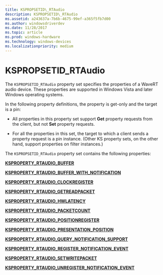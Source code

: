 ```yaml
---
title: KSPROPSETID\_RTAudio
description: KSPROPSETID\_RTAudio
ms.assetid: a243637a-7b6b-4675-99ef-a365f5fb7d00
ms.author: windowsdriverdev
ms.date: 11/28/2017
ms.topic: article
ms.prod: windows-hardware
ms.technology: windows-devices
ms.localizationpriority: medium
---
```


# KSPROPSETID\_RTAudio


The `KSPROPSETID_RTAudio` property set specifies the properties of a WaveRT audio device. These properties are supported in Windows Vista and later Windows operating systems.

In the following property definitions, the property is get-only and the target is a pin:

-   All properties in this property set support **Get** property requests from the client, but not **Set** property requests.

-   For all the properties in this set, the target to which a client sends a property request is a pin instance. (Other KS property sets, on the other hand, support properties on filter instances.)

The `KSPROPSETID_RTAudio` property set contains the following properties:

[**KSPROPERTY\_RTAUDIO\_BUFFER**](ksproperty-rtaudio-buffer.md)

[**KSPROPERTY\_RTAUDIO\_BUFFER\_WITH\_NOTIFICATION**](ksproperty-rtaudio-buffer-with-notification.md)

[**KSPROPERTY\_RTAUDIO\_CLOCKREGISTER**](ksproperty-rtaudio-clockregister.md)

[**KSPROPERTY\_RTAUDIO\_GETREADPACKET**](ksproperty-rtaudio-getreadpacket.md)

[**KSPROPERTY\_RTAUDIO\_HWLATENCY**](ksproperty-rtaudio-hwlatency.md)

[**KSPROPERTY\_RTAUDIO\_PACKETCOUNT**](ksproperty-rtaudio-packetcount.md)

[**KSPROPERTY\_RTAUDIO\_POSITIONREGISTER**](ksproperty-rtaudio-positionregister.md)

[**KSPROPERTY\_RTAUDIO\_PRESENTATION\_POSITION**](ksproperty-rtaudio-presentation-position.md)

[**KSPROPERTY\_RTAUDIO\_QUERY\_NOTIFICATION\_SUPPORT**](ksproperty-rtaudio-query-notification-support.md)

[**KSPROPERTY\_RTAUDIO\_REGISTER\_NOTIFICATION\_EVENT**](ksproperty-rtaudio-register-notification-event.md)

[**KSPROPERTY\_RTAUDIO\_SETWRITEPACKET**](ksproperty-rtaudio-setwritepacket.md)

[**KSPROPERTY\_RTAUDIO\_UNREGISTER\_NOTIFICATION\_EVENT**](ksproperty-rtaudio-unregister-notification-event.md)

 

 





